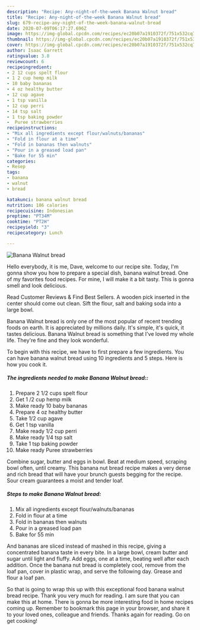 ```yaml
---
description: "Recipe: Any-night-of-the-week Banana Walnut bread"
title: "Recipe: Any-night-of-the-week Banana Walnut bread"
slug: 679-recipe-any-night-of-the-week-banana-walnut-bread
date: 2020-07-09T06:17:27.696Z
image: https://img-global.cpcdn.com/recipes/ec20b07a1910372f/751x532cq70/banana-walnut-bread-recipe-main-photo.jpg
thumbnail: https://img-global.cpcdn.com/recipes/ec20b07a1910372f/751x532cq70/banana-walnut-bread-recipe-main-photo.jpg
cover: https://img-global.cpcdn.com/recipes/ec20b07a1910372f/751x532cq70/banana-walnut-bread-recipe-main-photo.jpg
author: Isaac Garrett
ratingvalue: 3.8
reviewcount: 6
recipeingredient:
- 2 12 cups spelt flour
- 1 2 cup hemp milk
- 10 baby bananas
- 4 oz healthy butter
- 12 cup agave
- 1 tsp vanilla
- 12 cup perri
- 14 tsp salt
- 1 tsp baking powder
-  Puree strawberries
recipeinstructions:
- "Mix all ingredients except flour/walnuts/bananas"
- "Fold in flour at a time"
- "Fold in bananas then walnuts"
- "Pour in a greased load pan"
- "Bake for 55 min"
categories:
- Resep
tags:
- banana
- walnut
- bread

katakunci: banana walnut bread
nutrition: 186 calories
recipecuisine: Indonesian
preptime: "PT34M"
cooktime: "PT2H"
recipeyield: "3"
recipecategory: Lunch

---
```



![Banana Walnut bread](https://img-global.cpcdn.com/recipes/ec20b07a1910372f/751x532cq70/banana-walnut-bread-recipe-main-photo.jpg)

Hello everybody, it is me, Dave, welcome to our recipe site. Today, I'm gonna show you how to prepare a special dish, banana walnut bread. One of my favorites food recipes. For mine, I will make it a bit tasty. This is gonna smell and look delicious.

Read Customer Reviews &amp; Find Best Sellers. A wooden pick inserted in the center should come out clean. Sift the flour, salt and baking soda into a large bowl.

Banana Walnut bread is only one of the most popular of recent trending foods on earth. It is appreciated by millions daily. It's simple, it's quick, it tastes delicious. Banana Walnut bread is something that I've loved my whole life. They're fine and they look wonderful.


To begin with this recipe, we have to first prepare a few ingredients. You can have banana walnut bread using 10 ingredients and 5 steps. Here is how you cook it.

##### The ingredients needed to make Banana Walnut bread::

1. Prepare 2 1/2 cups spelt flour
1. Get 1 /2 cup hemp milk
1. Make ready 10 baby bananas
1. Prepare 4 oz healthy butter
1. Take 1/2 cup agave
1. Get 1 tsp vanilla
1. Make ready 1/2 cup perri
1. Make ready 1/4 tsp salt
1. Take 1 tsp baking powder
1. Make ready  Puree strawberries


Combine sugar, butter and eggs in bowl. Beat at medium speed, scraping bowl often, until creamy. This banana nut bread recipe makes a very dense and rich bread that will have your brunch guests begging for the recipe. Sour cream guarantees a moist and tender loaf. 

##### Steps to make Banana Walnut bread:

1. Mix all ingredients except flour/walnuts/bananas
1. Fold in flour at a time
1. Fold in bananas then walnuts
1. Pour in a greased load pan
1. Bake for 55 min


And bananas are sliced instead of mashed in this recipe, giving a concentrated banana taste in every bite. In a large bowl, cream butter and sugar until light and fluffy. Add eggs, one at a time, beating well after each addition. Once the banana nut bread is completely cool, remove from the loaf pan, cover in plastic wrap, and serve the following day. Grease and flour a loaf pan. 

So that is going to wrap this up with this exceptional food banana walnut bread recipe. Thank you very much for reading. I am sure that you can make this at home. There is gonna be more interesting food in home recipes coming up. Remember to bookmark this page in your browser, and share it to your loved ones, colleague and friends. Thanks again for reading. Go on get cooking!
